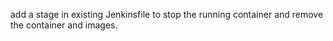 add a stage in existing Jenkinsfile to stop the running container and remove the container and images.